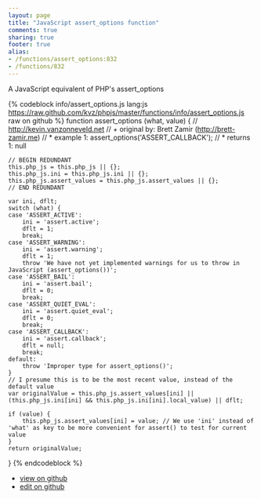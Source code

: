 ```yaml
---
layout: page
title: "JavaScript assert_options function"
comments: true
sharing: true
footer: true
alias:
- /functions/assert_options:832
- /functions/832
---
```

A JavaScript equivalent of PHP's assert_options

{% codeblock info/assert_options.js lang:js https://raw.github.com/kvz/phpjs/master/functions/info/assert_options.js raw on github %}
function assert_options (what, value) {
    // http://kevin.vanzonneveld.net
    // +   original by: Brett Zamir (http://brett-zamir.me)
    // *     example 1: assert_options('ASSERT_CALLBACK');
    // *     returns 1: null

    // BEGIN REDUNDANT
    this.php_js = this.php_js || {};
    this.php_js.ini = this.php_js.ini || {};
    this.php_js.assert_values = this.php_js.assert_values || {};
    // END REDUNDANT

    var ini, dflt;
    switch (what) {
    case 'ASSERT_ACTIVE':
        ini = 'assert.active';
        dflt = 1;
        break;
    case 'ASSERT_WARNING':
        ini = 'assert.warning';
        dflt = 1;
        throw 'We have not yet implemented warnings for us to throw in JavaScript (assert_options())';
    case 'ASSERT_BAIL':
        ini = 'assert.bail';
        dflt = 0;
        break;
    case 'ASSERT_QUIET_EVAL':
        ini = 'assert.quiet_eval';
        dflt = 0;
        break;
    case 'ASSERT_CALLBACK':
        ini = 'assert.callback';
        dflt = null;
        break;
    default:
        throw 'Improper type for assert_options()';
    }
    // I presume this is to be the most recent value, instead of the default value
    var originalValue = this.php_js.assert_values[ini] || (this.php_js.ini[ini] && this.php_js.ini[ini].local_value) || dflt;

    if (value) {
        this.php_js.assert_values[ini] = value; // We use 'ini' instead of 'what' as key to be more convenient for assert() to test for current value
    }
    return originalValue;
}
{% endcodeblock %}

 - [view on github](https://github.com/kvz/phpjs/blob/master/functions/info/assert_options.js)
 - [edit on github](https://github.com/kvz/phpjs/edit/master/functions/info/assert_options.js)
